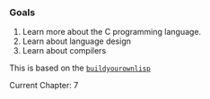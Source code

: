 ### Goals
1. Learn more about the C programming language.
1. Learn about language design
1. Learn about compilers

This is based on the [`buildyourownlisp`](http://www.buildyourownlisp.com/)

Current Chapter: 7
